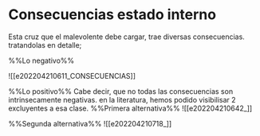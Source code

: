 # Consecuencias estado interno
Esta cruz que el malevolente debe cargar, trae diversas consecuencias. tratandolas en detalle;

%%Lo negativo%%

![[e202204210611_CONSECUENCIAS]]

%%Lo positivo%%
Cabe decir, que no todas las consecuencias son intrinsecamente negativas. en la literatura, hemos podido visibilisar 2 excluyentes a esa clase. 
%%Primera alternativa%%
![[e202204210642_]]

%%Segunda alternativa%%
![[e202204210718_]]


